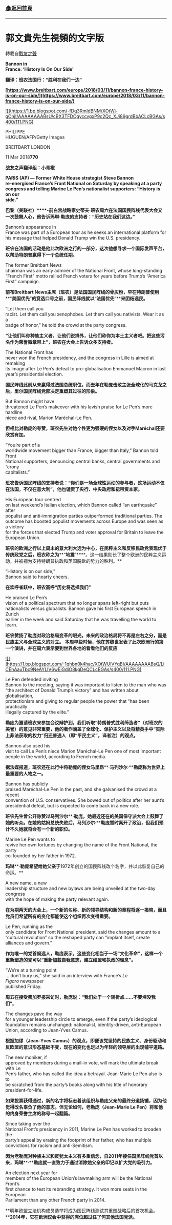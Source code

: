 ###  [:house:返回首頁](https://github.com/ourhimalayas/txt)
---
# 郭文貴先生視頻的文字版
轉載自[戰友之聲](http://littleantvoice.blogspot.com)

**Bannon in<br>France: ‘History Is On Our Side’**


**翻译：班农法国行：“胜利在我们一边”**


**[https://www.breitbart.com/europe/2018/03/11/bannon-france-history-is-on-our-side/](https://www.breitbart.com/europe/2018/03/11/bannon-france-history-is-on-our-side/)**




[!\[\](https://1.bp.blogspot.com/-fDq3RmIdBNM/XOtWj-gOnjI/AAAAAAAABsU/cBX3TFDCgyccvgxP9c2Qc_XJi89grdBbACLcBGAs/s400/111.PNG)](https://1.bp.blogspot.com/-fDq3RmIdBNM/XOtWj-gOnjI/AAAAAAAABsU/cBX3TFDCgyccvgxP9c2Qc_XJi89grdBbACLcBGAs/s1600/111.PNG)




PHILIPPE<br>HUGUEN/AFP/Getty Images


BREITBART LONDON


11 Mar 2018**770**


**战友之声翻译组：小青椒**

**PARIS (AP) — Former White House strategist Steve Bannon<br>re-energised France’s Front National on Saturday by speaking at a party<br>congress and telling Marine Le Pen’s nationalist supporters: “History is on our<br>side.”**

**巴黎（美联社）****-****前白宫战略家史蒂夫****·****班农周六在法国国民阵线代表大会又一次鼓舞人心，他告诉玛琳****·****勒庞的支持者：****“****历史站在我们这边。****”**

Bannon’s appearance in<br>France was part of a European tour as he seeks an international platform for<br>his message that helped Donald Trump win the U.S. presidency.

**班农在法国的活动是他此次欧洲之行的一部分，这次他想寻求一个国际发声平台，以帮助特朗普赢得下一个总统任期。**

The former Breitbart News<br>chairman was an early admirer of the National Front, whose long-standing<br>“French First” motto rallied French voters for years before Trump’s “America<br>First” campaign.

**前布****Breitbart News****主席（班农）是法国国民阵线的骨灰粉，早在特朗普使用****“****美国优先****”****的竞选口号之前，国民阵线就以****“****法国优先****”****来团结选民。**

“Let them call you<br>racist. Let them call you xenophobes. Let them call you nativists. Wear it as a<br>badge of honor,” he told the crowd at the party congress.

**“让他们叫你种族主义者，让他们说排外，让他们称你为本土主义者吧。把这些污名作为荣誉徽章带上”，班农在大会上告诉众多支持者。**

The National Front has<br>never won the French presidency, and the congress in Lille is aimed at remaking<br>its image after Le Pen’s defeat to pro-globalisation Emmanuel Macron in last<br>year’s presidential election.

**国民阵线此前从未赢得过法国总统职位，而去年在勒庞击败主张全球化的马克龙之后，里尔国民阵线党部决定重塑其过往的形象。**

But Bannon might have<br>threatened Le Pen’s makeover with his lavish praise for Le Pen’s more hardline<br>niece and rival, Marion Maréchal-Le Pen.

**但相比对勒庞的夸赞，班农先生对她个性更为强硬的侄女以及对手****Maréchal****还要欣赏有加。**

“You’re part of a<br>worldwide movement bigger than France, bigger than Italy,” Bannon told Front<br>National supporters, denouncing central banks, central governments and “crony<br>capitalists.”

**班农告诉国民阵线的支持者说：“你们是一场全球性运动的参与者，这场运动不仅在法国，不仅在意大利”，他也谴责了央行、中央政府和裙带资本家。**

His European tour centred<br>on last weekend’s Italian election, which Bannon called “an earthquake” after<br>populist and anti-immigration parties outperformed traditional parties. The<br>outcome has boosted populist movements across Europe and was seen as a victory<br>for the forces that elected Trump and voter approval for Britain to leave the<br>European Union.

**班农的欧洲之行以上周末的意大利大选为中心，在民粹主义和反移民政党表现优于传统政党之后，班农称之为****“****地震****”****。这一结果助长了整个欧洲的民粹主义运动，并被视为支持特朗普执政和英国脱欧的势力的胜利。**

“History is on our side,”<br>Bannon said to hearty cheers.

**在欢呼雀跃中，班农高呼“历史将选择我们”**

He praised Le Pen’s<br>vision of a political spectrum that no longer spans left-right but puts<br>nationalists versus globalists. Bannon gave his first European speech in Zurich<br>earlier in the week and said Saturday that he was travelling the world to<br>learn.

**班农赞扬了勒庞对政治格局变革的眼光，未来的政治格局将不再是左右之分，而是民族主义与全球主义的对立。** **本周早些时候，他在苏黎世发表了此次欧洲行的第一个演讲，并在周六表示要到世界各地的看看他们的反应**

[!\[\](https://1.bp.blogspot.com/-1qhbn0k4hac/XOtWUlVYqBI/AAAAAAAABsQ/LiCEhAauTbc9NeAYLIV6wEiGdiO8kgDeQCLcBGAs/s400/111.PNG)](https://1.bp.blogspot.com/-1qhbn0k4hac/XOtWUlVYqBI/AAAAAAAABsQ/LiCEhAauTbc9NeAYLIV6wEiGdiO8kgDeQCLcBGAs/s1600/111.PNG)

Le Pen defended inviting<br>Bannon to the meeting, saying it was important to listen to the man who was<br>“the architect of Donald Trump’s victory” and has written about globalisation,<br>protectionism and giving to regular people the power that “has been practically<br>illegally captured by the elite.”

**勒庞为邀请班农来参加会议辩护到，我们听取“特朗普式胜利缔造者”（对班农的美誉）的意见非常重要，他的著作涵盖了全球化、保护主义以及将精英手中“实际上非法获取的权力”归还普通人（即“平民主义”，译者注）的观点。**

Bannon also used his<br>visit to call Le Pen’s niece Marion Maréchal-Le Pen one of most important<br>people in the world, according to French media.

**据法媒报道，班农还在此行中将勒庞的侄女马里昂****·****马列沙尔****·****勒庞称为世界上最重要的人物之一。**

Bannon has publicly<br>praised Maréchal-Le Pen in the past, and she galvanised the crowd at a recent<br>convention of U.S. conservatives. She bowed out of politics after her aunt’s<br>presidential defeat, but is expected to come back in a new role.

**班农先生曾公开称赞过马列沙尔****·****勒庞，她最近还在的美国保守派大会上鼓舞了她的听众。在她的姑妈总统失败后，马列沙尔****·****勒庞暂时离开了政治，但我们预计不久她就将会有一个新的职位。**

Marine Le Pen wants to<br>revive her own fortunes by changing the name of the Front National, the party<br>co-founded by her father in 1972.

**玛琳****·****勒庞希望给她父亲于****1972年创立的国民阵线改个名字，并以此恢复自己的命运。**

A new name, a new<br>leadership structure and new bylaws are being unveiled at the two-day congress<br>with the hope of making the party relevant again.

**在为期两天的大会上，一个新的名称、新的领导结构和新的章程将逐一揭晓，而且党员们希望所有的变化都能使这个组织再次变得重要。**

Le Pen, running as the<br>only candidate for Front National president, said the changes amount to a<br>“cultural revolution” so the reshaped party can “implant itself, create<br>alliances and govern.”

**作为唯一的党首候选人，勒庞表示，这些变化相当于一场“文化革命”，这样一个重新塑造的党可以“重新加载自我意志，建立结盟和执政的理念”。**

“We’re at a turning point<br>… don’t bury us,” she said in an interview with France’s *Le Figaro* newspaper<br>published Friday.


**周五在接受费加罗报采访时，勒庞说：“我们处于一个转折点……不要埋没我们”**。

The changes pave the way<br>for a younger leadership circle to emerge, even if the party’s ideological<br>foundation remains unchanged: nationalist, identity-driven, anti-European<br>Union, according to Jean-Yves Camus.

**根据加缪（****Jean-Yves Camus****）的观点，即便该党坚持的民族主义、身份驱动和反欧盟的意识形态基础不变，现在的变化也足以为年轻的领导层的出现铺平道路。**

The new moniker, if<br>approved by members during a mail-in vote, will mark the ultimate break with Le<br>Pen’s father, who has called the idea a betrayal. Jean-Marie Le Pen also is to<br>be scratched from the party’s books along with his title of honorary<br>president-for-life.

**如果投票获得通过，新的名字将标志着该组织与勒庞父亲的最终分道扬镳，因为他觉得改名辜负了他的意志。但无论如何，老勒庞（****Jean-Marie Le Pen****）将和他的终身荣誉主席的称号一起翻篇。**

Since taking over the<br>National Front’s presidency in 2011, Marine Le Pen has worked to broaden the<br>party’s appeal by erasing the footprint of her father, who has multiple<br>convictions for racism and anti-Semitism.

**因为老勒庞对种族主义和反犹太主义有多重信念，自****2011****年接任国民阵线党首以来，玛琳****·****勒庞就一直致力于通过消除她父亲的印记以扩大党的吸引力。**

An election next year for<br>members of the European Union’s lawmaking arm will be the National Front’s<br>first chance to test its rebranding strategy. It won more seats in the European<br>Parliament than any other French party in 2014.

**明年欧盟立法机构成员选举将成为国民阵线测试其重塑战略后的首次机会。****2014年，它在欧洲议会中获得的席位超过任了何其他法国党派。**